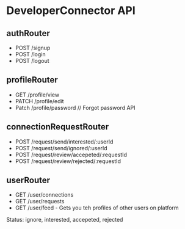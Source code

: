# DeveloperConnector API

## authRouter
- POST /signup
- POST /login
- POST /logout

## profileRouter
- GET /profile/view
- PATCH /profile/edit
- Patch /profile/password // Forgot password API


## connectionRequestRouter
- POST /request/send/interested/:userId
- POST /request/send/ignored/:userId
- POST /request/review/accepeted/:requestId
- POST /request/review/rejected/:requestId

## userRouter
- GET /user/connections
- GET /user/requests
- GET /user/feed - Gets you teh profiles of other users on platform



Status: ignore, interested, accepeted, rejected